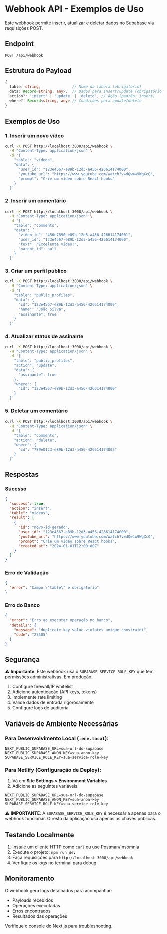 # Webhook API - Exemplos de Uso

Este webhook permite inserir, atualizar e deletar dados no Supabase via requisições POST.

## Endpoint
```
POST /api/webhook
```

## Estrutura do Payload

```typescript
{
  table: string,              // Nome da tabela (obrigatório)
  data: Record<string, any>,  // Dados para insert/update (obrigatório para insert/update)
  action?: 'insert' | 'update' | 'delete', // Ação (padrão: insert)
  where?: Record<string, any> // Condições para update/delete
}
```

## Exemplos de Uso

### 1. Inserir um novo vídeo

```bash
curl -X POST http://localhost:3000/api/webhook \
  -H "Content-Type: application/json" \
  -d '{
    "table": "videos",
    "data": {
      "user_id": "123e4567-e89b-12d3-a456-426614174000",
      "youtube_url": "https://www.youtube.com/watch?v=dQw4w9WgXcQ",
      "prompt": "Crie um vídeo sobre React hooks"
    }
  }'
```

### 2. Inserir um comentário

```bash
curl -X POST http://localhost:3000/api/webhook \
  -H "Content-Type: application/json" \
  -d '{
    "table": "comments",
    "data": {
      "video_id": "456e7890-e89b-12d3-a456-426614174001",
      "user_id": "123e4567-e89b-12d3-a456-426614174000",
      "text": "Excelente vídeo!",
      "parent_id": null
    }
  }'
```

### 3. Criar um perfil público

```bash
curl -X POST http://localhost:3000/api/webhook \
  -H "Content-Type: application/json" \
  -d '{
    "table": "public_profiles",
    "data": {
      "id": "123e4567-e89b-12d3-a456-426614174000",
      "name": "João Silva",
      "assinante": true
    }
  }'
```

### 4. Atualizar status de assinante

```bash
curl -X POST http://localhost:3000/api/webhook \
  -H "Content-Type: application/json" \
  -d '{
    "table": "public_profiles",
    "action": "update",
    "data": {
      "assinante": true
    },
    "where": {
      "id": "123e4567-e89b-12d3-a456-426614174000"
    }
  }'
```

### 5. Deletar um comentário

```bash
curl -X POST http://localhost:3000/api/webhook \
  -H "Content-Type: application/json" \
  -d '{
    "table": "comments",
    "action": "delete",
    "where": {
      "id": "789e0123-e89b-12d3-a456-426614174002"
    }
  }'
```

## Respostas

### Sucesso
```json
{
  "success": true,
  "action": "insert",
  "table": "videos",
  "result": [
    {
      "id": "novo-id-gerado",
      "user_id": "123e4567-e89b-12d3-a456-426614174000",
      "youtube_url": "https://www.youtube.com/watch?v=dQw4w9WgXcQ",
      "prompt": "Crie um vídeo sobre React hooks",
      "created_at": "2024-01-01T12:00:00Z"
    }
  ]
}
```

### Erro de Validação
```json
{
  "error": "Campo \"table\" é obrigatório"
}
```

### Erro do Banco
```json
{
  "error": "Erro ao executar operação no banco",
  "details": {
    "message": "duplicate key value violates unique constraint",
    "code": "23505"
  }
}
```

## Segurança

⚠️ **Importante**: Este webhook usa o `SUPABASE_SERVICE_ROLE_KEY` que tem permissões administrativas. Em produção:

1. Configure firewall/IP whitelist
2. Adicione autenticação (API keys, tokens)
3. Implemente rate limiting
4. Valide dados de entrada rigorosamente
5. Configure logs de auditoria

## Variáveis de Ambiente Necessárias

### Para Desenvolvimento Local (`.env.local`):
```env
NEXT_PUBLIC_SUPABASE_URL=sua-url-do-supabase
NEXT_PUBLIC_SUPABASE_ANON_KEY=sua-anon-key
SUPABASE_SERVICE_ROLE_KEY=sua-service-role-key
```

### Para Netlify (Configuração de Deploy):
1. Vá em **Site Settings > Environment Variables**
2. Adicione as seguintes variáveis:

```env
NEXT_PUBLIC_SUPABASE_URL=sua-url-do-supabase
NEXT_PUBLIC_SUPABASE_ANON_KEY=sua-anon-key
SUPABASE_SERVICE_ROLE_KEY=sua-service-role-key
```

⚠️ **IMPORTANTE**: A `SUPABASE_SERVICE_ROLE_KEY` é necessária apenas para o webhook funcionar. O resto da aplicação usa apenas as chaves públicas.

## Testando Localmente

1. Instale um cliente HTTP como `curl` ou use Postman/Insomnia
2. Execute o projeto: `npm run dev`
3. Faça requisições para `http://localhost:3000/api/webhook`
4. Verifique os logs no terminal para debug

## Monitoramento

O webhook gera logs detalhados para acompanhar:
- Payloads recebidos
- Operações executadas
- Erros encontrados
- Resultados das operações

Verifique o console do Next.js para troubleshooting. 
